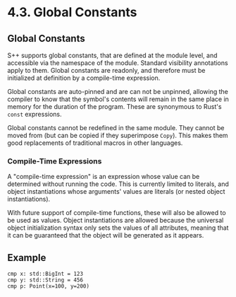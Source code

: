 # 4.3. Global Constants

<primary-label ref="header-label"/>

<secondary-label ref="doc-wip"/>

## Global Constants

S++ supports global constants, that are defined at the module level, and accessible via the namespace of the module.
Standard visibility annotations apply to them. Global constants are readonly, and therefore must be initialized at
definition by a compile-time expression.

Global constants are auto-pinned and are can not be unpinned, allowing the compiler to know that the symbol's contents
will remain in the same place in memory for the duration of the program. These are synonymous to Rust's `const`
expressions.

Global constants cannot be redefined in the same module. They cannot be moved from (but can be copied if they
superimpose `Copy`). This makes them good replacements of traditional macros in other languages.

### Compile-Time Expressions

A "compile-time expression" is an expression whose value can be determined without running the code. This is currently
limited to literals, and object instantiations whose arguments' values are literals (or nested object instantiations).

With future support of compile-time functions, these will also be allowed to be used as values. Object instantiations
are allowed because the universal object initialization syntax only sets the values of all attributes, meaning that it
can be guaranteed that the object will be generated as it appears.

## Example

```
cmp x: std::BigInt = 123
cmp y: std::String = 456
cmp p: Point(x=100, y=200)
```
